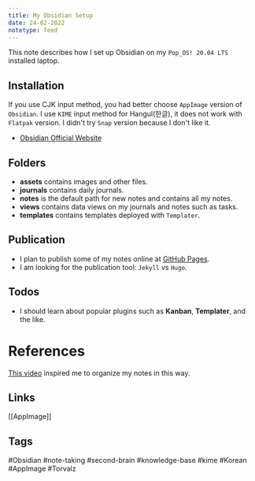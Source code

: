 ```yaml
---
title: My Obsidian Setup
date: 24-02-2022
notetype: feed
---
```

This note describes how I set up Obsidian on my ```Pop_OS! 20.04 LTS``` installed laptop.

## Installation
If you use CJK input method, you had better choose ```AppImage``` version of ```Obsidian```. I use ```KIME``` input method for Hangul(한글), it does not work with ```Flatpak``` version. I didn't try ```Snap``` version because I don't like it.
- [Obsidian Official Website](https://obsidian.md/)

## Folders
- **assets** contains images and other files.
- **journals** contains daily journals.
- **notes** is the default path for new notes and contains all my notes.
- **views** contains data views on my journals and notes such as tasks.
- **templates** contains templates deployed with ```Templater```.

## Publication
- I plan to publish some of my notes online at [GitHub Pages](https://torvalz.github.io/).
- I am looking for the publication tool: `Jekyll` vs `Hugo`.

## Todos
- I should learn about popular plugins such as **Kanban**, **Templater**, and the like.

# References
[This video](https://www.youtube.com/watch?v=E6ySG7xYgjY&t=344s) inspired me to organize my notes in this way.

## Links
[[AppImage]]

## Tags
#Obsidian #note-taking #second-brain #knowledge-base #kime #Korean #AppImage #Torvalz 


